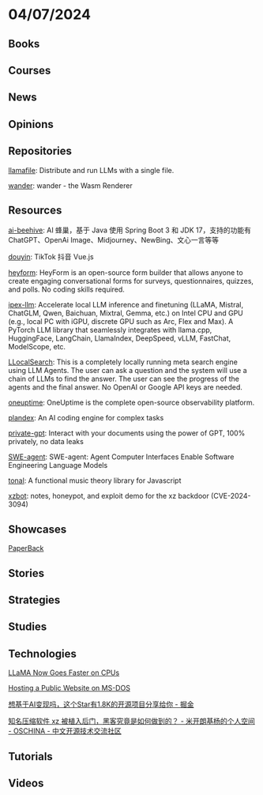 # 04/07/2024

## Books

## Courses

## News

## Opinions

## Repositories
[llamafile](https://github.com/mozilla-Ocho/llamafile): Distribute and run LLMs with a single file.

[wander](https://github.com/renderlet/wander): wander - the Wasm Renderer

## Resources
[ai-beehive](https://github.com/hncboy/ai-beehive): AI 蜂巢，基于 Java 使用 Spring Boot 3 和 JDK 17，支持的功能有 ChatGPT、OpenAi Image、Midjourney、NewBing、文心一言等等

[douyin](https://github.com/zyronon/douyin): TikTok 抖音 Vue.js

[heyform](https://github.com/heyform/heyform): HeyForm is an open-source form builder that allows anyone to create engaging conversational forms for surveys, questionnaires, quizzes, and polls. No coding skills required.

[ipex-llm](https://github.com/intel-analytics/ipex-llm): Accelerate local LLM inference and finetuning (LLaMA, Mistral, ChatGLM, Qwen, Baichuan, Mixtral, Gemma, etc.) on Intel CPU and GPU (e.g., local PC with iGPU, discrete GPU such as Arc, Flex and Max). A PyTorch LLM library that seamlessly integrates with llama.cpp, HuggingFace, LangChain, LlamaIndex, DeepSpeed, vLLM, FastChat, ModelScope, etc.

[LLocalSearch](https://github.com/nilsherzig/LLocalSearch): This is a completely locally running meta search engine using LLM Agents. The user can ask a question and the system will use a chain of LLMs to find the answer. The user can see the progress of the agents and the final answer. No OpenAI or Google API keys are needed.

[oneuptime](https://github.com/OneUptime/oneuptime): OneUptime is the complete open-source observability platform.

[plandex](https://github.com/plandex-ai/plandex): An AI coding engine for complex tasks

[private-gpt](https://github.com/zylon-ai/private-gpt): Interact with your documents using the power of GPT, 100% privately, no data leaks

[SWE-agent](https://github.com/princeton-nlp/SWE-agent): SWE-agent: Agent Computer Interfaces Enable Software Engineering Language Models

[tonal](https://github.com/tonaljs/tonal): A functional music theory library for Javascript

[xzbot](https://github.com/amlweems/xzbot): notes, honeypot, and exploit demo for the xz backdoor (CVE-2024-3094)

## Showcases
[PaperBack](https://ollydbg.de/Paperbak/#1)

## Stories

## Strategies

## Studies

## Technologies
[LLaMA Now Goes Faster on CPUs](https://justine.lol/matmul/)

[Hosting a Public Website on MS-DOS](https://fsturmat.net/blog/04202022/)

[想基于AI变现吗，这个Star有1.8K的开源项目分享给你 - 掘金](https://juejin.cn/post/7304268647103119379)

[知名压缩软件 xz 被植入后门，黑客究竟是如何做到的？ - 米开朗基杨的个人空间 - OSCHINA - 中文开源技术交流社区](https://my.oschina.net/u/4148359/blog/11050341)

## Tutorials

## Videos
